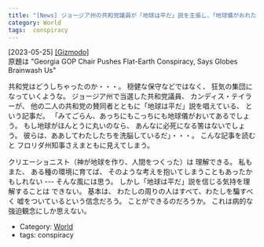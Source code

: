 ```yaml
---
title: "[News] ジョージア州の共和党議員が「地球は平だ」説を主張し、「地球儀がおれたちを洗脳している」と言いはる ---わからん；理解をぜっしている"
category: World
tags:  conspiracy
---
```


[2023-05-25] [[Gizmodo]](https://gizmodo.com/kandiss-taylor-flat-earth-jesus-guns-babies-1850474753?utm_source=pocket_saves)  
 原題は
"Georgia GOP Chair Pushes Flat-Earth Conspiracy, 
Says Globes Brainwash Us"

 共和党はどうしちゃったのか・・・。
穏健な保守などではなく、
狂気の集団になっていくような。
ジョージア州で当選した共和党議員、
カンディス・テイラーが、
他の二人の共和党の賛同者とともに「地球は平だ」説を唱えている、
という記事だ。
「みてごらん、あっちにもこっちにも地球儀がおいてあるでしょう。
もし地球がほんとうに丸いのなら、
あんなに必死になる筈はないでしょう。
彼らは、ああしてわたしたちを洗脳しているだ」・・・。
こんな記事を読むと
フロリダ州知事さえまともに見えてしまう。

 クリエーショニスト（神が地球を作り、人間をつくった）は
理解できる。
私もまた、
ある種の環境に育てば、
そのような考えを抱いてしまうこともあったかもしれない ---
そんな風には思う。
しかし「地球は平だ」説を信じる気持を理解することは
できない。
基本は、
わたしの周りの人はすべて、わたしを騙すべく
嘘をついているという信念だろう。
ことができるのだろうか。
これは病的な強迫観念にしか思えない。

- Category: [World](https://merapano.github.io/categories.html#World)
- tags:  conspiracy

